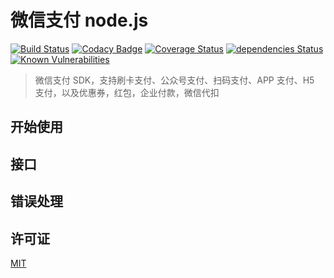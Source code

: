 # 微信支付 node.js

[![Build Status](https://travis-ci.org/sigoden/wechatpay.svg?branch=master)](https://travis-ci.org/sigoden/wechatpay)
[![Codacy Badge](https://api.codacy.com/project/badge/Grade/f019843d36f643378a26840660c10f61)](https://www.codacy.com/app/sigoden/wechatpay?utm_source=github.com&utm_medium=referral&utm_content=sigoden/wechatpay&utm_campaign=Badge_Grade)
[![Coverage Status](https://coveralls.io/repos/github/sigoden/wechatpay/badge.svg?branch=master)](https://coveralls.io/github/sigoden/wechatpay?branch=master)
[![dependencies Status](https://david-dm.org/sigoden/wechatpay/status.svg)](https://david-dm.org/sigoden/wechatpay)
[![Known Vulnerabilities](https://snyk.io/test/github/sigoden/wechatpay/badge.svg?targetFile=package.json)](https://snyk.io/test/github/sigoden/wechatpay?targetFile=package.json)

> 微信支付 SDK，支持刷卡支付、公众号支付、扫码支付、APP 支付、H5 支付，以及优惠券，红包，企业付款，微信代扣

## 开始使用

## 接口

## 错误处理

## 许可证

[MIT](./LICENSE)
